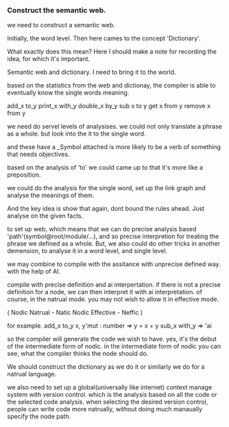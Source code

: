 ### Construct the semantic  web.

we need to construct a semantic web.

Initially, the word level. Then here cames to the concept 'Dictionary'.

What exactly does this mean? Here I should make a note for recording the idea, for which it's important.

Semantic web and dictionary. I need to bring it to the world.

based on the statistics from the web and dictionay, the compiler is able to eventually know the single words 
meaning.

add_x to_y
print_x with_y
double_x by_y
sub x to y
get x from y
remove x from y

we need do servel levels of analysises.
we could not only translate a phrase as a whole. but look into the it to the single word.

and these have a _Symbol attached is more likely to be a verb of something that needs objectives.

based on the analysis of 'to' we could came up to that it's more like a preposition.

we could do the analysis for the single word, set up the link graph and analyse the meanings of them.

And the key idea is show that again, dont bound the rules ahead. Just analyse on the given facts.

to set up web, which means that we can do precise analysis based 'path'(symbol@root/module/...),
and so precise interpretion for treating the phrase we defined as a whole. But, we also could do other
tricks in another demension, to analyse it in a word level, and single level.


we may combine to compile with the assitance with unprecise defined way. with the help of AI.

compile with precise definition and ai interpertation.
if there is not a precise definition for a node, we can then interpret it with ai interpretation.
of course, in the natrual mode. you may not wish to allow it in effective mode.

(
    Nodic Natrual - Natic
    Nodic Effective - Neffic
)

for example.
add_x to_y
    x, y'mut : number
    => 
        y = x + y
sub_x with_y
    => 'ai

so the compiler will generate the code we wish to have.
yes, it's the debut of the intermediate form of nodic.
in the intermediate form of nodic you can see, what the compiler thinks the 
node should do.

We should construct the dictionary as we do it or similarly we do for a natrual language.

we also need to set up a global(universally like internet) context manage system with version control.
which is the analysis based on all the code or the selected code analysis.
when selecting the desired version control, people can write code more natrually,
without doing much manaually specify the node path.
